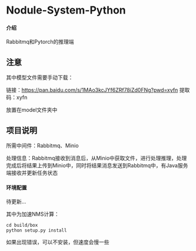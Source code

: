 # Nodule-System-Python

#### 介绍

Rabbitmq和Pytorch的推理端

## 注意
其中模型文件需要手动下载：

链接：https://pan.baidu.com/s/1MAo3kcJYf6ZRf78iZd0FNg?pwd=xyfn 
提取码：xyfn 

放置在model文件夹中


## 项目说明
所需中间件：Rabbitmq、Minio


处理信息：Rabbitmq接收到消息后，从Minio中获取文件，进行处理推理，处理完成后将结果上传到Minio中，同时将结果消息发送到Rabbitmq中，有Java服务端接收并更新任务状态

#### 环境配置

待更新...

其中为加速NMS计算：
    
    cd build/box
    python setup.py install

如果出现错误，可以不安装，但速度会慢一些